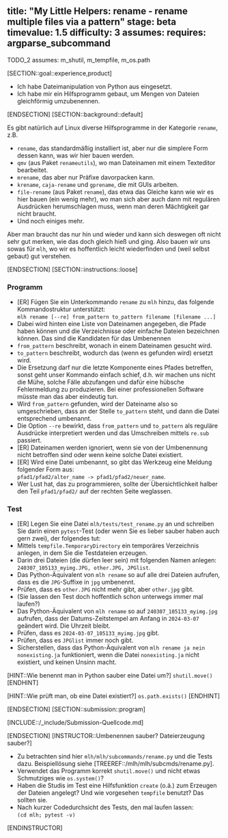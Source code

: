 title: "My Little Helpers: rename - rename multiple files via a pattern"
stage: beta
timevalue: 1.5
difficulty: 3
assumes:
requires: argparse_subcommand
---
TODO_2 assumes: m_shutil, m_tempfile, m_os.path

[SECTION::goal::experience,product]

- Ich habe Dateimanipulation von Python aus eingesetzt.
- Ich habe mir ein Hilfsprogramm gebaut, um Mengen von Dateien gleichförmig umzubenennen.


[ENDSECTION]
[SECTION::background::default]

Es gibt natürlich auf Linux diverse Hilfsprogramme in der Kategorie `rename`, z.B.

- `rename`, das standardmäßig installiert ist, aber nur die simplere Form dessen kann,
  was wir hier bauen werden.
- `qmv` (aus Paket `renameutils`), wo man Dateinamen mit einem Texteditor bearbeitet.
- `mrename`, das aber nur Präfixe davorpacken kann.
- `krename`, `caja-rename` und `gprename`, die mit GUIs arbeiten.
- `file-rename` (aus Paket `rename`), das etwa das Gleiche kann wie wir es hier bauen
  (ein wenig mehr), wo man sich aber auch dann mit regulären Ausdrücken herumschlagen muss,
  wenn man deren Mächtigkeit gar nicht braucht.
- Und noch einiges mehr.

Aber man braucht das nur hin und wieder und kann sich deswegen oft nicht sehr gut merken,
wie das doch gleich hieß und ging.
Also bauen wir uns sowas für `mlh`, wo wir es hoffentlich leicht wiederfinden und
(weil selbst gebaut) gut verstehen.

[ENDSECTION]
[SECTION::instructions::loose]

### Programm

- [ER] Fügen Sie ein Unterkommando `rename` zu `mlh` hinzu, das folgende Kommandostruktur unterstützt:  
  `mlh rename [--re] from_pattern to_pattern filename [filename ...]`  
- Dabei wird hinten eine Liste von Dateinamen angegeben, die Pfade haben können und die
  Verzeichnisse oder einfache Dateien bezeichnen können.
  Das sind die Kandidaten für das Umbenennen
- `from_pattern` beschreibt, wonach in einem Dateinamen gesucht wird.
- `to_pattern` beschreibt, wodurch das (wenn es gefunden wird) ersetzt wird.
- Die Ersetzung darf nur die letzte Komponente eines Pfades betreffen, sonst geht unser
  Kommando einfach schief, d.h. wir machen uns nicht die Mühe, solche Fälle abzufangen und
  dafür eine hübsche Fehlermeldung zu produzieren.
  Bei einer professionellen Software müsste man das aber eindeutig tun.
- Wird `from_pattern` gefunden, wird der Dateiname also so umgeschrieben, dass an der Stelle
  `to_pattern` steht, und dann die Datei entsprechend umbenannt. 
- Die Option `--re` bewirkt, dass `from_pattern` und `to_pattern` als reguläre Ausdrücke 
  interpretiert werden und das Umschreiben mittels `re.sub` passiert.
- [ER] Dateinamen werden ignoriert, wenn sie von der Umbenennung nicht betroffen sind oder wenn
  keine solche Datei existiert.
- [ER] Wird eine Datei umbenannt, so gibt das Werkzeug eine Meldung folgender Form aus:  
  `pfad1/pfad2/alter_name -> pfad1/pfad2/neuer_name`.
- Wer Lust hat, das zu programmieren,
  sollte der Übersichtlichkeit halber den Teil `pfad1/pfad2/` auf der rechten Seite weglassen.


### Test

- [ER] Legen Sie eine Datei `mlh/tests/test_rename.py` an und schreiben Sie darin einen `pytest`-Test
  (oder wenn Sie es lieber sauber haben auch gern zwei), der folgendes tut:
- Mittels `tempfile.TemporaryDirectory` ein temporäres Verzeichnis anlegen, in dem Sie
  die Testdateien erzeugen.
- Darin drei Dateien (die dürfen leer sein) mit folgenden Namen anlegen:
  `240307_105133_myimg.JPG, other.JPG, JPGlist`.
- Das Python-Äquivalent von `mlh rename` so auf alle drei Dateien aufrufen, 
  dass es die `JPG`-Suffixe in `jpg` umbenennt.
- Prüfen, dass es `other.JPG` nicht mehr gibt, aber `other.jpg` gibt.
- (Sie lassen den Test doch hoffentlich schon unterwegs immer mal laufen?)
- Das Python-Äquivalent von `mlh rename` so auf `240307_105133_myimg.jpg` aufrufen, 
  dass der Datums-Zeitstempel am Anfang in `2024-03-07` geändert wird. Die Uhrzeit bleibt.
- Prüfen, dass es `2024-03-07_105133_myimg.jpg` gibt.
- Prüfen, dass es `JPGlist` immer noch gibt.
- Sicherstellen, dass das Python-Äquivalent von `mlh rename ja nein nonexisting.ja` 
  funktioniert, wenn die Datei `nonexisting.ja` nicht existiert,
  und keinen Unsinn macht.


[HINT::Wie benennt man in Python sauber eine Datei um?]
`shutil.move()`
[ENDHINT]

[HINT::Wie prüft man, ob eine Datei existiert?]
`os.path.exists()`
[ENDHINT]

[ENDSECTION]
[SECTION::submission::program]

[INCLUDE::/_include/Submission-Quellcode.md]

[ENDSECTION]
[INSTRUCTOR::Umbenennen sauber? Dateierzeugung sauber?]

- Zu betrachten sind hier `mlh/mlh/subcommands/rename.py` und die Tests dazu.
  Beispiellösung siehe [TREEREF::/mlh/mlh/subcmds/rename.py].
- Verwendet das Programm korrekt `shutil.move()` und nicht etwas Schmutziges wie `os.system()`?
- Haben die Studis im Test eine Hilfsfunktion `create` (o.ä.) zum Erzeugen der Dateien angelegt?
  Und wie vorgesehen `tempfile` benutzt?
  Das sollten sie.
- Nach kurzer Codedurchsicht des Tests, den mal laufen lassen:  
  `(cd mlh; pytest -v)`

[ENDINSTRUCTOR]
